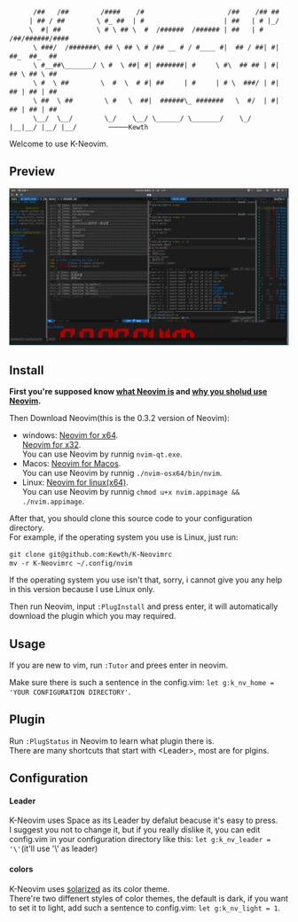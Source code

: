 ```
      /##   /##        /####    /#                     /##    /## ##
     | ## / ##        \ #_ ##  | #                    | ##   | # |_/
     \  #| ##         \ # \ ## \  #  /######  /###### | ##   | # /##/######/####
      \ ###/  /#######\ ## \ ## \ # /## __ # / #____ #|  ## / ##| #| ##_  ##_  ##
      \ #__##\_______/ \ #  \ ##| #| #######| #     \ #\  ## ## | #| ## \ ## \ ##
      \ #  \ ##        \  #  \  # #| ##     | #     | # \  ###/ | #| ## | ## | ##
      \ ##  \ ##        \ #   \  ##|  ######\_ #######   \  #/  | #| ## | ## | ##
      \__/  \__/        \_/    \__/ \______/ \_______/    \_/   |__|__/ |__/ |__/        ─────Kewth
```

Welcome to use K-Neovim.  

## Preview
![Preview Neovim](https://raw.githubusercontent.com/Kewth/K-Neovimrc/master/img/Noevim.png)

## Install
**First you're supposed know [what Neovim is](https://github.com/neovim/neovim) and [why you sholud use Neovim](https://geoff.greer.fm/2015/01/15/why-neovim-is-better-than-vim/).**  

Then Download Neovim(this is the 0.3.2 version of Neovim):  
- windows:
	[Neovim for x64](https://github.com/neovim/neovim/releases/download/nightly/nvim-win64.zip).  
	[Neovim for x32](https://github.com/neovim/neovim/releases/download/nightly/nvim-win32.zip).  
	You can use Neovim by runnig `nvim-qt.exe`.  
- Macos:
	[Neovim for Macos](https://github.com/neovim/neovim/releases/download/nightly/nvim-macos.tar.gz).  
	You can use Neovim by runnig `./nvim-osx64/bin/nvim`.  
- Linux:
	[Neovim for linux(x64)](https://github.com/neovim/neovim/releases/download/nightly/nvim.appimage).  
	You can use Neovim by runnig `chmod u+x nvim.appimage && ./nvim.appimage`.  

After that, you should clone this source code to your configuration directory.  
For example, if the operating system you use is Linux, just run:  
```
git clone git@github.com:Kewth/K-Neovimrc
mv -r K-Neovimrc ~/.config/nvim
```
If the operating system you use isn't that, sorry, i cannot give you any help in this version because I use Linux only.  

Then run Neovim, input `:PlugInstall` and press enter, it will automatically download the plugin which you may required.  

## Usage
If you are new to vim, run `:Tutor` and prees enter in neovim.  

Make sure there is such a sentence in the config.vim: `let g:k_nv_home = 'YOUR CONFIGURATION DIRECTORY'`.  

## Plugin
Run `:PlugStatus` in Neovim to learn what plugin there is.  
There are many shortcuts that start with \<Leader\>, most are for plgins.  

## Configuration
#### Leader
K-Neovim uses Space as its Leader by defalut beacuse it's easy to press.  
I suggest you not to change it, but if you really dislike it, you can edit config.vim in your configuration directory like this: `let g:k_nv_leader = '\'`(it'll use '\\' as leader)  
#### colors
K-Neovim uses [solarized]() as its color theme.  
There're two diffenert styles of color themes, the default is dark, if you want to set it to light, add such a sentence to config.vim: `let g:k_nv_light = 1`.  

